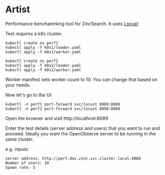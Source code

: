 # Artist

Performance benchamrking tool for ZincSearch. It uses [Locust]()

Test requires a k8s cluster.

```shell
kubectl create ns perf1
kubectl apply -f k8s1/leader.yaml
kubectl apply -f k8s1/worker.yaml
```

```shell
kubectl create ns perf2
kubectl apply -f k8s2/leader.yaml
kubectl apply -f k8s2/worker.yaml
```

Worker manifest sets worker count to 10. You can change that based on your needs.

Now let's go to the UI:

```shell
kubectl -n perf1 port-forward svc/locust 8089:8089
kubectl -n perf2 port-forward svc/locust 8090:8089
```

Open the browser and visit http://localhost:8089

Enter the test details (server address and users) that you want to run and proceed. Ideally you want the OpenObserve server to be running in the same cluster.

e.g. inputs:

```pre
server address: http://perf.dev.zinc.svc.cluster.local:4080
Number of users: 10
Spawn rate: 5 
```

